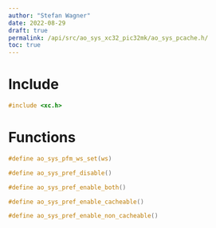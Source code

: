 ```yaml
---
author: "Stefan Wagner"
date: 2022-08-29
draft: true
permalink: /api/src/ao_sys_xc32_pic32mk/ao_sys_pcache.h/
toc: true
---
```


# Include

```c
#include <xc.h>
```

# Functions

```c
#define ao_sys_pfm_ws_set(ws)
```

```c
#define ao_sys_pref_disable()
```

```c
#define ao_sys_pref_enable_both()
```

```c
#define ao_sys_pref_enable_cacheable()
```

```c
#define ao_sys_pref_enable_non_cacheable()
```
